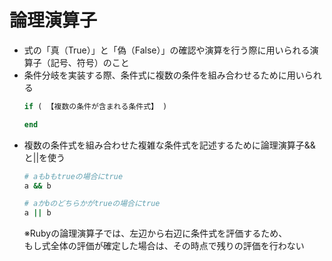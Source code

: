 # 論理演算子
- 式の「真（True）」と「偽（False）」の確認や演算を行う際に用いられる演算子（記号、符号）のこと   
- 条件分岐を実装する際、条件式に複数の条件を組み合わせるために用いられる  
  ```ruby
  if ( 【複数の条件が含まれる条件式】 )

  end
  ```
- 複数の条件式を組み合わせた複雑な条件式を記述するために論理演算子&&と||を使う  
  ```ruby
  # aもbもtrueの場合にtrue
  a && b 

  # aかbのどちらかがtrueの場合にtrue
  a || b
  ```
  ※Rubyの論理演算子では、左辺から右辺に条件式を評価するため、　　
　　　　　　　もし式全体の評価が確定した場合は、その時点で残りの評価を行わない
